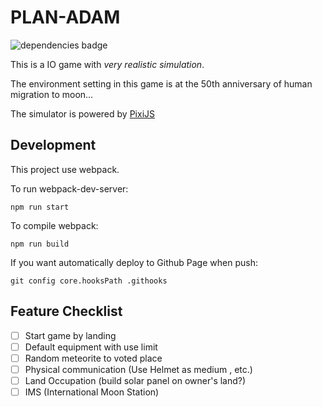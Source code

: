 # PLAN-ADAM

![dependencies badge](https://david-dm.org/charlie890414/PLAN-ADAM.svg)

This is a IO game with *very realistic simulation*.

The environment setting in this game is at the 50th anniversary of human migration to moon...

The simulator is powered by [PixiJS](https://www.pixijs.com/)

## Development

This project use webpack.

To run webpack-dev-server:
```
npm run start
```

To compile webpack:
```
npm run build
```

If you want automatically deploy to Github Page when push:
```
git config core.hooksPath .githooks
```

## Feature Checklist

 - [ ] Start game by landing
 - [ ] Default equipment with use limit
 - [ ] Random meteorite to voted place
 - [ ] Physical communication (Use Helmet as medium , etc.)
 - [ ] Land Occupation (build solar panel on owner's land?)
 - [ ] IMS (International Moon Station)
